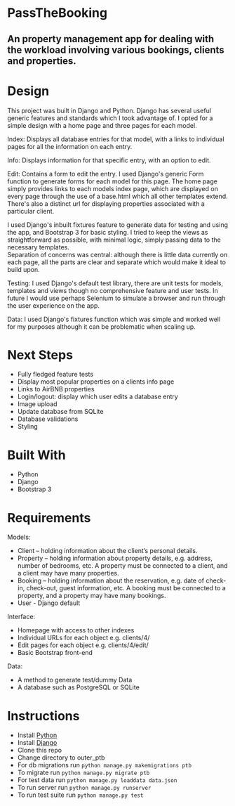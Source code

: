 # PassTheBooking

## An property management app for dealing with the workload involving various bookings, clients and properties.

# Design
This project was built in Django and Python. Django has several useful generic features and standards which I took advantage of.
I opted for a simple design with a home page and three pages for each model.

Index: Displays all database entries for that model, with a links to individual pages for all the information on each entry.

Info: Displays information for that specific entry, with an option to edit.

Edit: Contains a form to edit the entry. I used Django's generic Form function to generate forms for each model for this page.
The home page simply provides links to each models index page, which are displayed on every page through the use of a base.html which all other templates extend. There's also a distinct url for displaying properties associated with a particular client.

I used Django's inbuilt fixtures feature to generate data for testing and using the app, and Bootstrap 3 for basic styling.
I tried to keep the views as straightforward as possible, with minimal logic, simply passing data to the necessary templates.  
Separation of concerns was central: although there is little data currently on each page, all the parts are clear and separate which would make it ideal to build upon.

Testing: I used Django's default test library, there are unit tests for models, templates and views though no comprehensive feature and user tests. In future I would use perhaps Selenium to simulate a browser and run through the user experience on the app.

Data: I used Django's fixtures function which was simple and worked well for my purposes although it can be problematic when scaling up.

# Next Steps
- Fully fledged feature tests
- Display most popular properties on a clients info page
- Links to AirBNB properties
- Login/logout: display which user edits a database entry
- Image upload
- Update database from SQLite
- Database validations
- Styling

# Built With
- Python
- Django
- Bootstrap 3

# Requirements
Models:
- Client – holding information about the client’s personal details.
- Property – holding information about property details, e.g. address, number of bedrooms, etc. A property must be connected to a client, and a client may have many properties.
- Booking – holding information about the reservation, e.g. date of check-in, check-out, guest information, etc. A booking must be connected to a property, and a property may have many bookings.
- User - Django default

Interface:
- Homepage with access to other indexes
- Individual URLs for each object e.g. clients/4/
- Edit pages for each object e.g. clients/4/edit/
- Basic Bootstrap front-end

Data:
- A method to generate test/dummy Data
- A database such as PostgreSQL or SQLite

# Instructions
- Install [Python](https://www.python.org/downloads/)
- Install [Django](https://docs.djangoproject.com/en/1.11/topics/install/)
- Clone this repo
- Change directory to outer_ptb
- For db migrations run `python manage.py makemigrations ptb`
- To migrate run `python manage.py migrate ptb`
- For test data run `python manage.py loaddata data.json`
- To run server run `python manage.py runserver`
- To run test suite run `python manage.py test`
